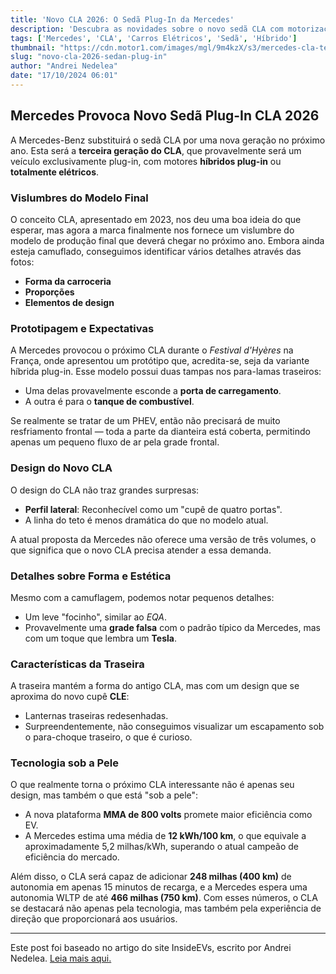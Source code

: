 ```yaml
---
title: 'Novo CLA 2026: O Sedã Plug-In da Mercedes'
description: 'Descubra as novidades sobre o novo sedã CLA com motorização plug-in da Mercedes-Benz.'
tags: ['Mercedes', 'CLA', 'Carros Elétricos', 'Sedã', 'Híbrido']
thumbnail: "https://cdn.motor1.com/images/mgl/9m4kzX/s3/mercedes-cla-teaser-2025.jpg"
slug: "novo-cla-2026-sedan-plug-in"
author: "Andrei Nedelea"
date: "17/10/2024 06:01"
---
```


## Mercedes Provoca Novo Sedã Plug-In CLA 2026

A Mercedes-Benz substituirá o sedã CLA por uma nova geração no próximo ano. Esta será a **terceira geração do CLA**, que provavelmente será um veículo exclusivamente plug-in, com motores **híbridos plug-in** ou **totalmente elétricos**.

### Vislumbres do Modelo Final
O conceito CLA, apresentado em 2023, nos deu uma boa ideia do que esperar, mas agora a marca finalmente nos fornece um vislumbre do modelo de produção final que deverá chegar no próximo ano. Embora ainda esteja camuflado, conseguimos identificar vários detalhes através das fotos:

- **Forma da carroceria**
- **Proporções**
- **Elementos de design**

### Prototipagem e Expectativas
A Mercedes provocou o próximo CLA durante o *Festival d'Hyères* na França, onde apresentou um protótipo que, acredita-se, seja da variante híbrida plug-in. Esse modelo possui duas tampas nos para-lamas traseiros:

- Uma delas provavelmente esconde a **porta de carregamento**.
- A outra é para o **tanque de combustível**.

Se realmente se tratar de um PHEV, então não precisará de muito resfriamento frontal — toda a parte da dianteira está coberta, permitindo apenas um pequeno fluxo de ar pela grade frontal.

### Design do Novo CLA
O design do CLA não traz grandes surpresas:
- **Perfil lateral**: Reconhecível como um "cupê de quatro portas".
- A linha do teto é menos dramática do que no modelo atual.

A atual proposta da Mercedes não oferece uma versão de três volumes, o que significa que o novo CLA precisa atender a essa demanda.

### Detalhes sobre Forma e Estética
Mesmo com a camuflagem, podemos notar pequenos detalhes:
- Um leve "focinho", similar ao *EQA*.
- Provavelmente uma **grade falsa** com o padrão típico da Mercedes, mas com um toque que lembra um **Tesla**.

### Características da Traseira
A traseira mantém a forma do antigo CLA, mas com um design que se aproxima do novo cupê **CLE**:
- Lanternas traseiras redesenhadas.
- Surpreendentemente, não conseguimos visualizar um escapamento sob o para-choque traseiro, o que é curioso.

### Tecnologia sob a Pele
O que realmente torna o próximo CLA interessante não é apenas seu design, mas também o que está "sob a pele":
- A nova plataforma **MMA de 800 volts** promete maior eficiência como EV.
- A Mercedes estima uma média de **12 kWh/100 km**, o que equivale a aproximadamente 5,2 milhas/kWh, superando o atual campeão de eficiência do mercado.

Além disso, o CLA será capaz de adicionar **248 milhas (400 km)** de autonomia em apenas 15 minutos de recarga, e a Mercedes espera uma autonomia WLTP de até **466 milhas (750 km)**. Com esses números, o CLA se destacará não apenas pela tecnologia, mas também pela experiência de direção que proporcionará aos usuários.

---
Este post foi baseado no artigo do site InsideEVs, escrito por Andrei Nedelea. [Leia mais aqui.](https://insideevs.com/news/737648/mercedes-cla-ev-phev-teased/)